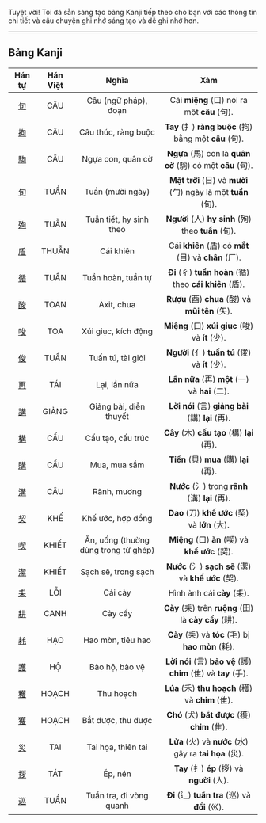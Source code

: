 Tuyệt vời\! Tôi đã sẵn sàng tạo bảng Kanji tiếp theo cho bạn với các thông tin chi tiết và câu chuyện ghi nhớ sáng tạo và dễ ghi nhớ hơn.

----

## Bảng Kanji

| Hán tự | Hán Việt | Nghĩa | Xàm |
| :---: | :---: | :---: | :---: |
| [<span class="stroke-order">句</span>](https://mazii.net/vi-VN/search/kanji/javi/%E5%8F%A5) | CÂU | Câu (ngữ pháp), đoạn | Cái **miệng** (口) nói ra một **câu** (句). |
| [<span class="stroke-order">拘</span>](https://mazii.net/vi-VN/search/kanji/javi/%E6%8B%98) | CÂU | Câu thúc, ràng buộc | **Tay** (扌) **ràng buộc** (拘) bằng một **câu** (句). |
| [<span class="stroke-order">駒</span>](https://mazii.net/vi-VN/search/kanji/javi/%E9%A7%92) | CÂU | Ngựa con, quân cờ | **Ngựa** (馬) con là **quân cờ** (駒) có một **câu** (句). |
| [<span class="stroke-order">旬</span>](https://mazii.net/vi-VN/search/kanji/javi/%E6%97%AC) | TUẦN | Tuần (mười ngày) | **Mặt trời** (日) và **mười** (勹) ngày là một **tuần** (旬). |
| [<span class="stroke-order">殉</span>](https://mazii.net/vi-VN/search/kanji/javi/%E6%AE%89) | TUẪN | Tuẫn tiết, hy sinh theo | **Người** (人) **hy sinh** (殉) theo **tuần** (旬). |
| [<span class="stroke-order">盾</span>](https://mazii.net/vi-VN/search/kanji/javi/%E7%9B%BE) | THUẪN | Cái khiên | Cái **khiên** (盾) có **mắt** (目) và **chân** (厂). |
| [<span class="stroke-order">循</span>](https://mazii.net/vi-VN/search/kanji/javi/%E5%BE%AA) | TUẦN | Tuần hoàn, tuần tự | **Đi** (彳) **tuần hoàn** (循) theo **cái khiên** (盾). |
| [<span class="stroke-order">酸</span>](https://mazii.net/vi-VN/search/kanji/javi/%E9%85%B8) | TOAN | Axit, chua | **Rượu** (酉) **chua** (酸) và **mũi tên** (矢). |
| [<span class="stroke-order">唆</span>](https://mazii.net/vi-VN/search/kanji/javi/%E5%94%86) | TOA | Xúi giục, kích động | **Miệng** (口) **xúi giục** (唆) và **ít** (少). |
| [<span class="stroke-order">俊</span>](https://mazii.net/vi-VN/search/kanji/javi/%E4%BF%8A) | TUẤN | Tuấn tú, tài giỏi | **Người** (亻) **tuấn tú** (俊) và **ít** (少). |
| [<span class="stroke-order">再</span>](https://mazii.net/vi-VN/search/kanji/javi/%E5%86%8D) | TÁI | Lại, lần nữa | **Lần nữa** (再) **một** (一) và **hai** (二). |
| [<span class="stroke-order">講</span>](https://mazii.net/vi-VN/search/kanji/javi/%E8%AC%9B) | GIẢNG | Giảng bài, diễn thuyết | **Lời nói** (言) **giảng bài** (講) **lại** (再). |
| [<span class="stroke-order">構</span>](https://mazii.net/vi-VN/search/kanji/javi/%E6%A7%8B) | CẤU | Cấu tạo, cấu trúc | **Cây** (木) **cấu tạo** (構) **lại** (再). |
| [<span class="stroke-order">購</span>](https://mazii.net/vi-VN/search/kanji/javi/%E8%B3%BC) | CẤU | Mua, mua sắm | **Tiền** (貝) **mua** (購) **lại** (再). |
| [<span class="stroke-order">溝</span>](https://mazii.net/vi-VN/search/kanji/javi/%E6%BA%9D) | CÂU | Rãnh, mương | **Nước** (氵) trong **rãnh** (溝) **lại** (再). |
| [<span class="stroke-order">契</span>](https://mazii.net/vi-VN/search/kanji/javi/%E5%A5%91) | KHẾ | Khế ước, hợp đồng | **Dao** (刀) **khế ước** (契) và **lớn** (大). |
| [<span class="stroke-order">喫</span>](https://mazii.net/vi-VN/search/kanji/javi/%E5%96%AB) | KHIẾT | Ăn, uống (thường dùng trong từ ghép) | **Miệng** (口) **ăn** (喫) và **khế ước** (契). |
| [<span class="stroke-order">潔</span>](https://mazii.net/vi-VN/search/kanji/javi/%E6%BD%94) | KHIẾT | Sạch sẽ, trong sạch | **Nước** (氵) **sạch sẽ** (潔) và **khế ước** (契). |
| [<span class="stroke-order">耒</span>](https://mazii.net/vi-VN/search/kanji/javi/%E8%80%92) | LỖI | Cái cày | Hình ảnh cái **cày** (耒). |
| [<span class="stroke-order">耕</span>](https://mazii.net/vi-VN/search/kanji/javi/%E8%80%95) | CANH | Cày cấy | **Cày** (耒) trên **ruộng** (田) là **cày cấy** (耕). |
| [<span class="stroke-order">耗</span>](https://mazii.net/vi-VN/search/kanji/javi/%E8%80%97) | HẠO | Hao mòn, tiêu hao | **Cày** (耒) và **tóc** (毛) bị **hao mòn** (耗). |
| [<span class="stroke-order">護</span>](https://mazii.net/vi-VN/search/kanji/javi/%E8%AD%B7) | HỘ | Bảo hộ, bảo vệ | **Lời nói** (言) **bảo vệ** (護) **chim** (隹) và **tay** (手). |
| [<span class="stroke-order">穫</span>](https://mazii.net/vi-VN/search/kanji/javi/%E7%A9%AB) | HOẠCH | Thu hoạch | **Lúa** (禾) **thu hoạch** (穫) và **chim** (隹). |
| [<span class="stroke-order">獲</span>](https://mazii.net/vi-VN/search/kanji/javi/%E7%8D%B2) | HOẠCH | Bắt được, thu được | **Chó** (犬) **bắt được** (獲) **chim** (隹). |
| [<span class="stroke-order">災</span>](https://mazii.net/vi-VN/search/kanji/javi/%E7%81%BD) | TAI | Tai họa, thiên tai | **Lửa** (火) và **nước** (水) gây ra **tai họa** (災). |
| [<span class="stroke-order">拶</span>](https://mazii.net/vi-VN/search/kanji/javi/%E6%8B%B6) | TÁT | Ép, nén | **Tay** (扌) **ép** (拶) và **người** (人). |
| [<span class="stroke-order">巡</span>](https://mazii.net/vi-VN/search/kanji/javi/%E5%B7%A1) | TUẦN | Tuần tra, đi vòng quanh | **Đi** (辶) **tuần tra** (巡) và **đồi** (巛). |

